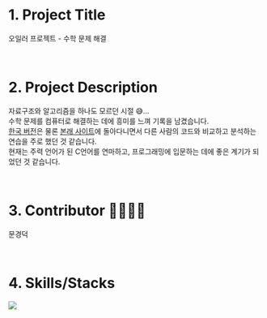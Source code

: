 # 1. Project Title
오일러 프로젝트 - 수학 문제 해결

<br>

# 2. Project Description
자료구조와 알고리즘을 하나도 모르던 시절 😅... <br>
수학 문제를 컴퓨터로 해결하는 데에 흥미를 느껴 기록을 남겼습니다. <br>
<a href="https://euler.synap.co.kr/">한국 버전</a>은 물론 <a href="https://projecteuler.net/">본래 사이트</a>에 돌아다니면서 
다른 사람의 코드와 비교하고 분석하는 연습을 주로 했던 것 같습니다. <br>
현재는 주력 언어가 된 C언어를 연마하고, 프로그래밍에 입문하는 데에 좋은 계기가 되었던 것 같습니다.

<br>

# 3. Contributor 👨‍👩‍👦‍👦
문경덕

<br>

# 4. Skills/Stacks
<img src="https://img.shields.io/badge/C-A8B9CC?style=flat&logo=C&logoColor=white"/>

